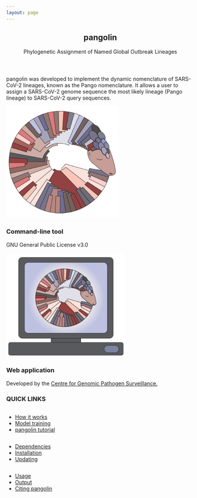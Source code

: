 ```yaml
---
layout: page
---
```

  <section>
    <div class="content">
      <header>
        <h1>pangolin</h1>
        <p>Phylogenetic Assignment of Named Global Outbreak Lineages</p>
      </header>
      <p>pangolin was developed to implement the dynamic nomenclature of SARS-CoV-2 lineages, known as the Pango nomenclature. It allows a user to assign a SARS-CoV-2 genome sequence the most likely lineage (Pango lineage) to SARS-CoV-2 query sequences. </p>
    </div>
  </section>
  <section>
    <div class="posts">
        <article>
            <a href="./pangolin.html" class="image"><img src="./assets/images/pangolin_logo.svg" style="max-height:300px;max-width:320px" alt="" /></a>
            <h3>Command-line tool</h3>
            <p>GNU General Public License v3.0</p>
        </article>
        <article>
            <a href="https://pangolin.cog-uk.io/" class="image"><img src="./assets/images/pangolin_logo_backwards.svg" style="max-height:300px;max-width:320px" alt="" /></a>
            <h3>Web application</h3>
            <p>Developed by the <a href="https://www.pathogensurveillance.net/">Centre for Genomic Pathogen Surveillance.</a>
            </p>
        </article>
      </div>
    </section>


### QUICK LINKS

<section>
<div class="row">
  <div class="column">
    <ul>
      <li><a href="{{ 'pangolin_docs/pangolearn.html' | absolute_url }}">How it works</a></li>
      <li><a href="{{ 'pangolin_docs/pangolearn.html' | absolute_url }}">Model training</a></li>
      <li><a href="{{ 'pangolin_tutorial.html' | absolute_url }}">pangolin tutorial</a></li>
    </ul>
  </div>
  <div class="column">
    <ul>
      <li><a href="{{ 'pangolin_docs/requirements.html' | absolute_url }}">Dependencies</a></li>
      <li><a href="{{ 'pangolin_docs/installation.html' | absolute_url }}">Installation</a></li>
      <li><a href="{{ 'pangolin_docs/updating.html' | absolute_url }}">Updating</a></li>
    </ul>
  </div>
  <div class="column">
    <ul>
      <li><a href="{{ 'pangolin_docs/usage.html' | absolute_url }}">Usage</a></li>
      <li><a href="{{ 'pangolin_docs/output.html' | absolute_url }}">Output</a></li>
      <li><a href="{{ 'contributors.html' | absolute_url }}">Citing pangolin</a></li>
    </ul>
  </div>
</div>
</section>

